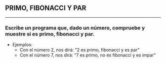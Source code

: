 ## PRIMO, FIBONACCI Y PAR

***

### Escribe un programa que, dado un número, compruebe y muestre si es primo, fibonacci y par.

- Ejemplos:
    - Con el número 2, nos dirá: "2 es primo, fibonacci y es par"
    - Con el número 7, nos dirá: "7 es primo, no es fibonacci y es impar"